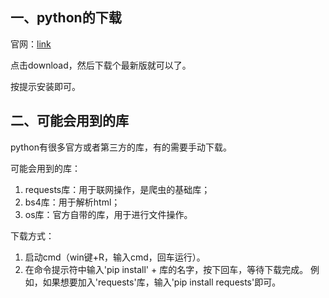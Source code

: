 ## 一、python的下载

官网：[link](www.python.org)

点击download，然后下载个最新版就可以了。

按提示安装即可。

## 二、可能会用到的库

python有很多官方或者第三方的库，有的需要手动下载。

可能会用到的库：

1. requests库：用于联网操作，是爬虫的基础库；
2. bs4库：用于解析html；
3. os库：官方自带的库，用于进行文件操作。

下载方式：

1. 启动cmd（win键+R，输入cmd，回车运行）。
2. 在命令提示符中输入'pip install' + 库的名字，按下回车，等待下载完成。
   例如，如果想要加入'requests'库，输入'pip install requests'即可。

